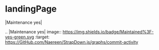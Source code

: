 # landingPage
|Maintenance yes|

.. |Maintenance yes| image:: https://img.shields.io/badge/Maintained%3F-yes-green.svg
   :target: https://GitHub.com/Naereen/StrapDown.js/graphs/commit-activity
